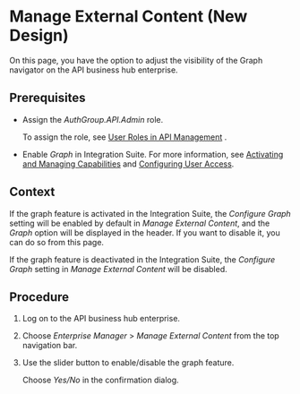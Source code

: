 <!-- loiof5bd17d682654c01b4b3c8209147a0ea -->

# Manage External Content \(New Design\)

On this page, you have the option to adjust the visibility of the Graph navigator on the API business hub enterprise.



<a name="loiof5bd17d682654c01b4b3c8209147a0ea__prereq_qxc_5gb_dzb"/>

## Prerequisites

-   Assign the *AuthGroup.API.Admin* role.

    To assign the role, see [User Roles in API Management](APIM-Initial-Setup/user-roles-in-api-management-911ca5a.md) .

-   Enable *Graph* in Integration Suite. For more information, see [Activating and Managing Capabilities](https://help.sap.com/docs/integration-suite/sap-integration-suite/activating-and-managing-capabilities?version=CLOUD) and [Configuring User Access](https://help.sap.com/docs/integration-suite/sap-integration-suite/configuring-user-access?version=CLOUD).




<a name="loiof5bd17d682654c01b4b3c8209147a0ea__context_e4h_cgb_dzb"/>

## Context

If the graph feature is activated in the Integration Suite, the *Configure Graph* setting will be enabled by default in *Manage External Content*, and the *Graph* option will be displayed in the header. If you want to disable it, you can do so from this page.

If the graph feature is deactivated in the Integration Suite, the *Configure Graph* setting in *Manage External Content* will be disabled.



<a name="loiof5bd17d682654c01b4b3c8209147a0ea__steps_pbj_wgb_dzb"/>

## Procedure

1.  Log on to the API business hub enterprise.

2.  Choose *Enterprise Manager* \> *Manage External Content* from the top navigation bar.

3.  Use the slider button to enable/disable the graph feature.

    Choose *Yes/No* in the confirmation dialog.


